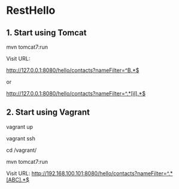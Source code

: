 # RestHello

## 1. Start using Tomcat

mvn tomcat7:run

Visit URL:

http://127.0.0.1:8080/hello/contacts?nameFilter=^B.*$

or

http://127.0.0.1:8080/hello/contacts?nameFilter=^.*[il].*$

## 2. Start using Vagrant

vagrant up

vagrant ssh

cd /vagrant/

mvn tomcat7:run

Visit URL:
http://192.168.100.101:8080/hello/contacts?nameFilter=^.*[ABC].*$